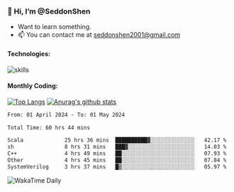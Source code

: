### 👋 Hi, I’m @SeddonShen
- Want to learn something.
- 📫 You can contact me at seddonshen2001@gmail.com

#### Technologies:

![skills](https://skillicons.dev/icons?i=scala,js,html,css,bootstrap,jquery,c,cpp,cloudflare,django,docker,flask,git,github,githubactions,linux,latex,mysql,nodejs,ps,php,pr,py,raspberrypi,redis,unreal,v,vscode,vue,bash)

#### Monthly Coding:
[![Top Langs](https://github-readme-stats.vercel.app/api/top-langs?username=seddonshen&show_icons=true&locale=en&layout=compact&hide=html&langs_count=8)](https://github.com/SeddonShen/)
[![Anurag's github stats](https://github-readme-stats.vercel.app/api?username=SeddonShen&count_private=true&show_icons=true)](https://github.com/anuraghazra/github-readme-stats)
<!--START_SECTION:waka-->

```txt
From: 01 April 2024 - To: 01 May 2024

Total Time: 60 hrs 44 mins

Scala             25 hrs 36 mins  ██████████▓░░░░░░░░░░░░░░   42.17 %
sh                8 hrs 31 mins   ███▓░░░░░░░░░░░░░░░░░░░░░   14.03 %
C++               4 hrs 49 mins   ██░░░░░░░░░░░░░░░░░░░░░░░   07.93 %
Other             4 hrs 45 mins   ██░░░░░░░░░░░░░░░░░░░░░░░   07.84 %
SystemVerilog     3 hrs 37 mins   █▒░░░░░░░░░░░░░░░░░░░░░░░   05.97 %
```

<!--END_SECTION:waka-->

![WakaTime Daily](https://wakatime.com/share/@seddon2001/61a7e342-5f12-4fea-bf92-1fac161e97d6.svg)
<!---
SeddonShen/SeddonShen is a ✨ special ✨ repository because its `README.md` (this file) appears on your GitHub profile.
You can click the Preview link to take a look at your changes.
--->
